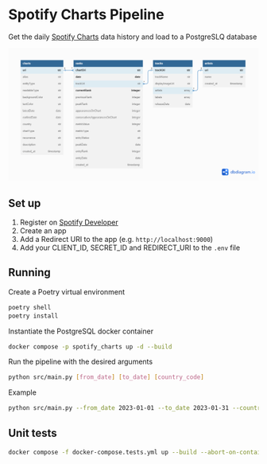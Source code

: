 # Spotify Charts Pipeline

Get the daily [Spotify Charts](https://charts.spotify.com/charts/overview/global) data history and load to a PostgreSLQ database

![](imgs/schema.png)

## Set up

1. Register on [Spotify Developer](https://developer.spotify.com/dashboard/)
2. Create an app
3. Add a Redirect URI to the app (e.g. `http://localhost:9000`)
4. Add your CLIENT_ID, SECRET_ID and REDIRECT_URI to the `.env` file

## Running

Create a Poetry virtual environment
````bash
poetry shell
poetry install
````

Instantiate the PostgreSQL docker container
````bash
docker compose -p spotify_charts up -d --build
````

Run the pipeline with the desired arguments
````bash
python src/main.py [from_date] [to_date] [country_code]
````

Example
````bash
python src/main.py --from_date 2023-01-01 --to_date 2023-01-31 --country_code BR
````
## Unit tests
````bash
docker compose -f docker-compose.tests.yml up --build --abort-on-container-exit
````